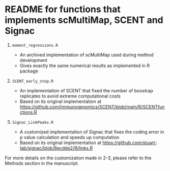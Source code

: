 # README for functions that implements scMultiMap, SCENT and Signac 

1. `moment_regressions.R`
   - An archived implementation of scMultiMap used during method development
   - Gives exactly the same numerical results as implemented in R package
    
2. `SCENT_early_stop.R`
   - An implementation of SCENT that fixed the number of boostrap replicates to avoid extreme computational costs
   - Based on its original implementation at https://github.com/immunogenomics/SCENT/blob/main/R/SCENTfunctions.R

3. `Signac_LinkPeaks.R`
   - A customized implementation of Signac that fixes the coding error in p value calculation and speeds up computation
   - Based on its original implementation at https://github.com/stuart-lab/signac/blob/8ecdde2/R/links.R

For more details on the customization made in 2-3, please refer to the Methods section in the manuscript.

